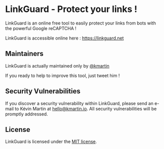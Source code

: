 # LinkGuard - Protect your links !

LinkGuard is an online free tool to easily protect your links from bots with the powerful Google reCAPTCHA !

LinkGuard is accessible online here : https://linkguard.net

## Maintainers

LinkGuard is actually maintained only by [@kmartin](https://twitter.com/_ValpeX)

If you ready to help to improve this tool, just tweet him !

## Security Vulnerabilities

If you discover a security vulnerability within LinkGuard, please send an e-mail to Kévin Martin at hello@kmartin.io. All security vulnerabilities will be promptly addressed.

## License

LinkGuard is licensed under the [MIT license](http://opensource.org/licenses/MIT).
